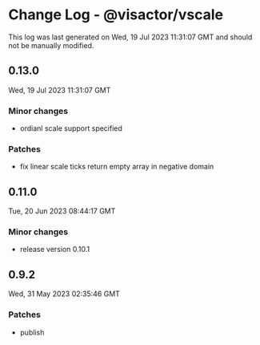 # Change Log - @visactor/vscale

This log was last generated on Wed, 19 Jul 2023 11:31:07 GMT and should not be manually modified.

## 0.13.0
Wed, 19 Jul 2023 11:31:07 GMT

### Minor changes

- ordianl scale support specified

### Patches

- fix linear scale ticks return empty array in negative domain

## 0.11.0
Tue, 20 Jun 2023 08:44:17 GMT

### Minor changes

- release version 0.10.1

## 0.9.2
Wed, 31 May 2023 02:35:46 GMT

### Patches

- publish

